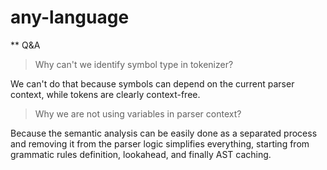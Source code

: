 # any-language

** Q&A

> Why can't we identify symbol type in tokenizer?

We can't do that because symbols can depend on the current parser context, while
tokens are clearly context-free.

> Why we are not using variables in parser context?

Because the semantic analysis can be easily done as a separated process
and removing it from the parser logic simplifies everything, starting from
grammatic rules definition, lookahead, and finally AST caching.
